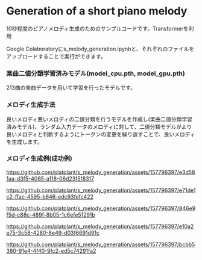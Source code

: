# Generation of a short piano melody
10秒程度のピアノメロディ生成のためのサンプルコードです。Transformerを利用

Google Colaboratoryにs_melody_generation.ipynbと、それぞれのファイルをアップロードすることで実行ができます。
### 楽曲二値分類学習済みモデル(model_cpu.pth, model_gpu.pth)
213曲の楽曲データを用いて学習を行ったモデルです。
### メロディ生成手法
良いメロディ悪いメロディの二値分類を行うモデルを作成し(楽曲二値分類学習済みモデル)、ランダム入力データのメロディに対して、二値分類モデルがより良いメロディと判断するようにトークンの変更を繰り返すことで、良いメロディを生成します。
### メロディ生成例(成功例)



https://github.com/platplant/s_melody_generation/assets/157796397/e3d581aa-d3f5-4065-a118-06d23f5f8317



https://github.com/platplant/s_melody_generation/assets/157796397/e71de1c2-ffac-4595-b646-edc93fefc422



https://github.com/platplant/s_melody_generation/assets/157796397/846e9f5d-c88c-489f-8b05-1c6efe51291b



https://github.com/platplant/s_melody_generation/assets/157796397/e10a2e75-3c58-4280-8e49-d03f6691d91c



https://github.com/platplant/s_melody_generation/assets/157796397/bcbb5380-91e4-4f40-9fc2-ed5c74291fa2

